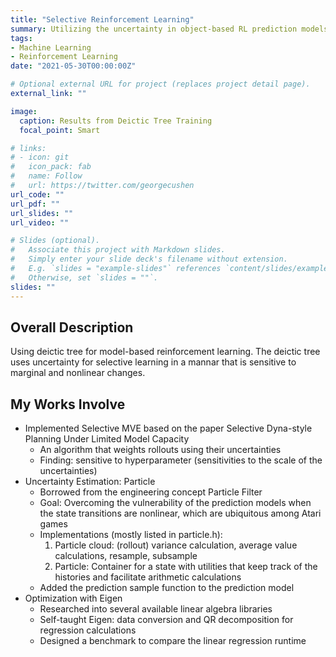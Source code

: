 ```yaml
---
title: "Selective Reinforcement Learning"
summary: Utilizing the uncertainty in object-based RL prediction models for selective, hence more efficient learning. 
tags:
- Machine Learning
- Reinforcement Learning
date: "2021-05-30T00:00:00Z"

# Optional external URL for project (replaces project detail page).
external_link: ""

image:
  caption: Results from Deictic Tree Training
  focal_point: Smart

# links:
# - icon: git
#   icon_pack: fab
#   name: Follow
#   url: https://twitter.com/georgecushen
url_code: ""
url_pdf: ""
url_slides: ""
url_video: ""

# Slides (optional).
#   Associate this project with Markdown slides.
#   Simply enter your slide deck's filename without extension.
#   E.g. `slides = "example-slides"` references `content/slides/example-slides.md`.
#   Otherwise, set `slides = ""`.
slides: ""
---
```


## Overall Description

Using deictic tree for model-based reinforcement learning. The deictic tree uses uncertainty for selective learning in a mannar that is sensitive to marginal and nonlinear changes.

## My Works Involve

* Implemented Selective MVE based on the paper Selective Dyna-style Planning Under Limited Model Capacity
  - An algorithm that weights rollouts using their uncertainties
  - Finding: sensitive to hyperparameter (sensitivities to the scale of the uncertainties)
* Uncertainty Estimation: Particle
  - Borrowed from the engineering concept Particle Filter
  - Goal: Overcoming the vulnerability of the prediction models when the state transitions are nonlinear, which are ubiquitous among Atari games
  - Implementations (mostly listed in particle.h):
    1. Particle cloud: (rollout) variance calculation, average value calculations, resample, subsample
    2. Particle: Container for a state with utilities that keep track of the histories and facilitate arithmetic calculations
  - Added the prediction sample function to the prediction model
* Optimization with Eigen
  - Researched into several available linear algebra libraries
  - Self-taught Eigen: data conversion and QR decomposition for regression calculations
  - Designed a benchmark to compare the linear regression runtime






